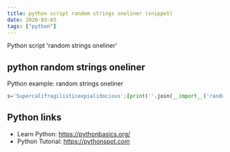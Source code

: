 ```yaml
---
title: python script random strings oneliner (snippet)
date: 2020-03-03
tags: ["python"]
---
```

Python script 'random strings oneliner'


## python random strings oneliner

Python example: random strings oneliner

```python
s='Supercalifragilisticexpialidocious';[print(''.join(__import__('random').sample(s,len(s)))) for _ in s]

```

## Python links

- Learn Python: https://pythonbasics.org/
- Python Tutorial: https://pythonspot.com
